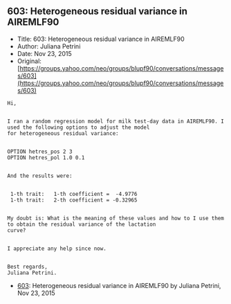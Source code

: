 ## 603: Heterogeneous residual variance in AIREMLF90

- Title: 603: Heterogeneous residual variance in AIREMLF90
- Author: Juliana Petrini
- Date: Nov 23, 2015
- Original: [https://groups.yahoo.com/neo/groups/blupf90/conversations/messages/603](https://groups.yahoo.com/neo/groups/blupf90/conversations/messages/603)

```
Hi, 


I ran a random regression model for milk test-day data in AIREMLF90. I used the following options to adjust the model
for heterogeneous residual variance:


OPTION hetres_pos 2 3
OPTION hetres_pol 1.0 0.1


And the results were:


 1-th trait:   1-th coefficient =  -4.9776    
 1-th trait:   2-th coefficient = -0.32965  


My doubt is: What is the meaning of these values and how to I use them to obtain the residual variance of the lactation
curve?


I appreciate any help since now.


Best regards, 
Juliana Petrini. 
```

- [603](0603.md): Heterogeneous residual variance in AIREMLF90 by Juliana Petrini, Nov 23, 2015
